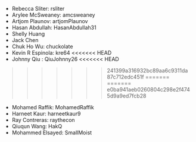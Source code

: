 * Rebecca Sliter: rsliter
* Arylee McSweaney: amcsweaney
* Artjom Plaunov: artjomPlaunov 
* Hasan Abdullah: HasanAbdullah31
* Shelly Huang
* Jack Chen
* Chuk Ho Wu: chuckolate
* Kevin R Espinola: kre64
<<<<<<< HEAD
* Johnny Qiu : QiuJohnny26
<<<<<<< HEAD
>>>>>>> 241399a316932bc89aa6c9311da87c712edc451f
=======
=======
>>>>>>> e0ba941aeb0260804c298e2f4745d9a9ed7fcb28
* Mohamed Raffik: MohamedRaffik
* Harneet Kaur: harneetkaur9
* Ray Contreras: raythecon
* Qiuqun Wang: HakQ
* Mohammed Elsayed: SmallMoist
